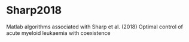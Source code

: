 # Sharp2018
Matlab algorithms associated with Sharp et al. (2018) Optimal control of acute myeloid leukaemia with coexistence
